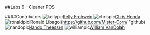 ##Labs 9 - Cleaner POS

####Contributors
![kellypic](/path/to/kelly.jpg)[Kelly Frohwein](https://github.com/kelfro/ "github")
![chrispic](/path/to/chris.jpg)[Chris Honda](https://github.com/honda0307/ "github")
![ronaldpic](/path/to/ronald.jpg)[Ronald Libago](https://github.com/Mister-Corn/ "github)
![nandopic](/path/to/nando.jpg)[Nando Theessen](https://github.com/NandoTheessen/ "github")
![williampic](/path/to/william.jpg)[William VanDolah](https://github.com/wvandolah/ "github")


